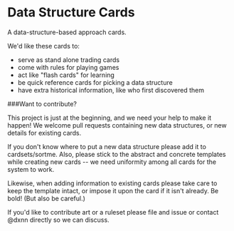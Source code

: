 Data Structure Cards
====================

A data-structure-based approach cards. 

We'd like these cards to:
- serve as stand alone trading cards
- come with rules for playing games
- act like "flash cards" for learning
- be quick reference cards for picking a data structure
- have extra historical information, like who first discovered them

###Want to contribute? 

This project is just at the beginning, and we need your help to make it happen! We welcome pull requests containing new data structures, or new details for existing cards.

If you don't know where to put a new data structure please add it to cardsets/sortme. Also, please stick to the abstract and concrete templates while creating new cards -- we need uniformity among all cards for the system to work.

Likewise, when adding information to existing cards please take care to keep the template intact, or impose it upon the card if it isn't already. Be bold! (But also be careful.)

If you'd like to contribute art or a ruleset please file and issue or contact @dxnn directly so we can discuss.


